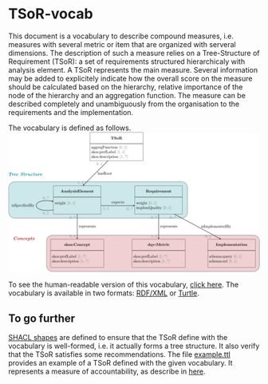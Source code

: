 # TSoR-vocab
This document is a vocabulary to describe compound measures, i.e. measures with several metric or item that are organized with serveral dimensions. The description of such a measure relies on a Tree-Structure of Requirement (TSoR): a set of requirements structured hierarchicaly with analysis element. A TSoR represents the main measure. Several information may be added to explicitely indicate how the overall score on the measure should be calculated based on the hierarchy, relative importance of the node of the hierarchy and an aggregation function. The measure can be described completely and unambiguously from the organisation to the requirements and the implementation.

The vocabulary is defined as follows.
[![Vocabulary illustration](illustration.svg)](illustration.svg)

To see the human-readable version of this vocabulary, [click here](https://w3id.org/lode/owlapi/https://raw.githubusercontent.com/Jendersen/TSoR-vocab/main/cmd_vocab.xml).
The vocabulary is available in two formats: [RDF/XML](cmd_vocab.xml) or [Turtle](cmd_vocab.ttl).

## To go further
[SHACL shapes](cmd_shacl.ttl) are defined to ensure that the TSoR define with the vocabulary is well-formed, i.e. it actually forms a tree structure. It also verify that the TSoR satisfies some recommendations.
The file [example.ttl]([example.ttl) provides an example of a TSoR defined with the given vocabulary. It represents a measure of accountability, as describe in [here](https://github.com/Jendersen/KG_accountability/tree/main).
